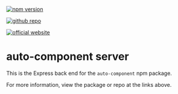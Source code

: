 [![npm version](https://badge.fury.io/js/auto-component.svg)](https://www.npmjs.com/package/auto-component)

[![github repo](https://img.shields.io/badge/Repo%20-%20GitHub?style=flat&logo=github&link=https%3A%2F%2Fgithub.com%2FTimHuitt%2Fclient-auto-component)](https://github.com/TimHuitt/client-auto-component)

[![official website](https://img.shields.io/badge/demo-37c637?style=flat&logo=react&logoColor=white&label=docs
)](https://auto-component.com)

# auto-component server

This is the Express back end for the `auto-component` npm package.

For more information, view the package or repo at the links above.